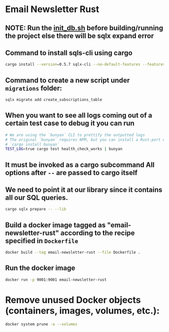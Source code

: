 # Email Newsletter Rust

## NOTE: Run the [init_db.sh](./scripts/init_db.sh) before building/running the project else there will be sqlx expand error

## Command to install sqls-cli using cargo
```bash
cargo install --version=0.5.7 sqlx-cli --no-default-features --features postgres
```
## Command to create a new script under `migrations` folder:
```bash
sqlx migrate add create_subscriptions_table
```

## When you want to see all logs coming out of a certain test case to debug it you can run
```bash
# We are using the `bunyan` CLI to prettify the outputted logs
# The original `bunyan` requires NPM, but you can install a Rust-port with
# `cargo install bunyan`
TEST_LOG=true cargo test health_check_works | bunyan
```

## It must be invoked as a cargo subcommand All options after `--` are passed to cargo itself 
## We need to point it at our library since it contains all our SQL queries.
```bash
cargo sqlx prepare -- --lib
```

## Build a docker image tagged as "email-newsletter-rust" according to the recipe specified in `Dockerfile`
```bash
docker build --tag email-newsletter-rust --file Dockerfile .
```

## Run the docker image
```bash
docker run -p 9001:9001 email-newsletter-rust
```

# Remove unused Docker objects (containers, images, volumes, etc.):
```bash
docker system prune -a --volumes
```
